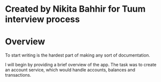 # Created by Nikita Bahhir for Tuum interview process
# Overview
To start writing is the hardest part of making any sort of documentation.

I will begin by providing a brief overview of the app.
The task was to create an account service, which would handle accounts, balances and transactions.




